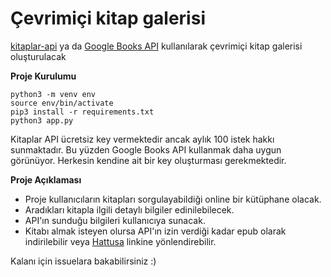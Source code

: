 # Çevrimiçi kitap galerisi

[kitaplar-api](https://collectapi.com/tr/api/book/kitaplar-api) ya da [Google Books API](https://developers.google.com/books/docs/overview) kullanılarak çevrimiçi kitap galerisi oluşturulacak 


**Proje Kurulumu**

```
python3 -m venv env
source env/bin/activate
pip3 install -r requirements.txt
python3 app.py
```

Kitaplar API ücretsiz key vermektedir ancak aylık 100 istek hakkı sunmaktadır. Bu yüzden Google Books API kullanmak daha uygun görünüyor. Herkesin kendine ait bir key oluşturması gerekmektedir.

**Proje Açıklaması**

* Proje kullanıcıların kitapları sorgulayabildiği online bir kütüphane olacak.
* Aradıkları kitapla ilgili detaylı bilgiler edinilebilecek.
* API'ın sunduğu bilgileri kullanıcıya sunacak.
* Kitabı almak isteyen olursa API'ın izin verdiği kadar epub olarak indirilebilir veya [Hattusa](hattusa.live) linkine yönlendirebilir.

Kalanı için issuelara bakabilirsiniz :)
